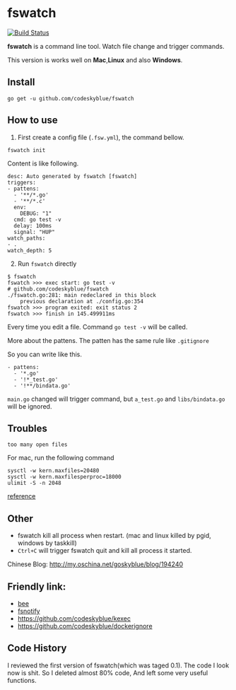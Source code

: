 # fswatch
[![Build Status](https://travis-ci.org/codeskyblue/fswatch.svg?branch=master)](https://travis-ci.org/codeskyblue/fswatch)

**fswatch** is a command line tool. Watch file change and trigger commands.

This version is works well on **Mac**,**Linux** and also **Windows**.

## Install

	go get -u github.com/codeskyblue/fswatch

## How to use

1. First create a config file (`.fsw.yml`), the command bellow.

```
fswatch init
```

Content is like following.

```
desc: Auto generated by fswatch [fswatch]
triggers:
- pattens:
  - '**/*.go'
  - '**/*.c'
  env:
    DEBUG: "1"
  cmd: go test -v
  delay: 100ms
  signal: "HUP"
watch_paths:
- .
watch_depth: 5
```

2. Run `fswatch` directly

```
$ fswatch
fswatch >>> exec start: go test -v
# github.com/codeskyblue/fswatch
./fswatch.go:281: main redeclared in this block
	previous declaration at ./config.go:354
fswatch >>> program exited: exit status 2
fswatch >>> finish in 145.499911ms
```

Every time you edit a file. Command `go test -v` will be called.

More about the pattens. The patten has the same rule like `.gitignore`

So you can write like this.

```
- pattens:
  - '*.go'
  - '!*_test.go'
  - '!**/bindata.go'
```

`main.go` changed will trigger command, but `a_test.go` and `libs/bindata.go` will be ignored.

## Troubles
`too many open files`

For mac, run the following command

    sysctl -w kern.maxfiles=20480
    sysctl -w kern.maxfilesperproc=18000
    ulimit -S -n 2048

[reference](http://superuser.com/questions/433746/is-there-a-fix-for-the-too-many-open-files-in-system-error-on-os-x-10-7-1)

## Other
* fswatch kill all process when restart. (mac and linux killed by pgid, windows by taskkill)
* `Ctrl+C` will trigger fswatch quit and kill all process it started.


Chinese Blog: <http://my.oschina.net/goskyblue/blog/194240>

## Friendly link: 
* [bee](https://github.com/astaxie/bee)
* [fsnotify](https://github.com/howeyc/fsnotify)
* <https://github.com/codeskyblue/kexec>
* <https://github.com/codeskyblue/dockerignore>

## Code History
I reviewed the first version of fswatch(which was taged 0.1). The code I look now is shit. So I deleted almost 80% code, And left some very useful functions.

